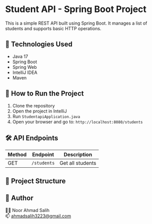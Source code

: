 # Student API - Spring Boot Project

This is a simple REST API built using Spring Boot. It manages a list of students and supports basic HTTP operations.

## 🔧 Technologies Used
- Java 17
- Spring Boot
- Spring Web
- IntelliJ IDEA
- Maven

## 🚀 How to Run the Project
1. Clone the repository
2. Open the project in IntelliJ
3. Run `StudentapiApplication.java`
4. Open your browser and go to: `http://localhost:8080/students`

## 🛠 API Endpoints

| Method | Endpoint    | Description        |
|--------|-------------|--------------------|
| GET    | `/students` | Get all students   |

## 📁 Project Structure

## 📌 Author

👨‍💻 Noor Ahmad Salih  
📫 [ahmadsalih3223@gmail.com](mailto:ahmadsalih3223@gmail.com)